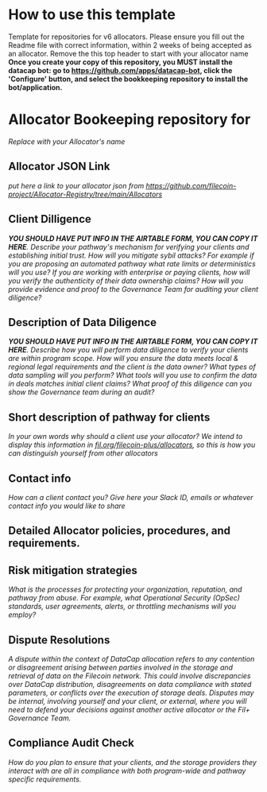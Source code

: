 # How to use this template
Template for repositories for v6 allocators. Please ensure you fill out the Readme file with correct information, within 2 weeks of being accepted as an allocator. Remove the this top header to start with your allocator name
**Once you create your copy of this repository, you MUST install the datacap bot: go to https://github.com/apps/datacap-bot, click the 'Configure' button, and select the bookkeeping repository to install the bot/application.**

# Allocator Bookeeping repository for <Allocator Name>
_Replace <Allocator Name> with your Allocator's name_

## Allocator JSON Link
_put here a link to your allocator json from https://github.com/filecoin-project/Allocator-Registry/tree/main/Allocators_

## Client Dilligence
_**YOU SHOULD HAVE PUT INFO IN THE AIRTABLE FORM, YOU CAN COPY IT HERE**. Describe your pathway's mechanism for verifying your clients and establishing initial trust. How will you mitigate sybil attacks? For example if you are proposing an automated pathway what rate limits or deterministics will you use? If you are working with enterprise or paying clients, how will you verify the authenticity of their data ownership claims? How will you provide evidence and proof to the Governance Team for auditing your client diligence?_

## Description of Data Diligence
_**YOU SHOULD HAVE PUT INFO IN THE AIRTABLE FORM, YOU CAN COPY IT HERE**. Describe how you will perform data diligence to verify your clients are within program scope. How will you ensure the data meets local & regional legal requirements and the client is the data owner? What types of data sampling will you perform? What tools will you use to confirm the data in deals matches initial client claims? What proof of this diligence can you show the Governance team during an audit?_

## Short description of pathway for clients
_In your own words why should a client use your allocator? We intend to display this information in [fil.org/filecoin-plus/allocators](https://fil.org/filecoin-plus/allocators), so this is how you can distinguish yourself from other allocators_

## Contact info
_How can a client contact you? Give here your Slack ID, emails or whatever contact info you would like to share_

## Detailed Allocator policies, procedures, and requirements.

## Risk mitigation strategies 
_What is the processes for protecting your organization, reputation, and pathway from abuse. For example, what Operational Security (OpSec) standards, user agreements, alerts, or throttling mechanisms will you employ?_ 

## Dispute Resolutions 
_A dispute within the context of DataCap allocation refers to any contention or disagreement arising between parties involved in the storage and retrieval of data on the Filecoin network. This could involve discrepancies over DataCap distribution, disagreements on data compliance with stated parameters, or conflicts over the execution of storage deals. Disputes may be internal, involving yourself and your client, or external, where you will need to defend your decisions against another active allocator or the Fil+ Governance Team._

## Compliance Audit Check
_How do you plan to ensure that your clients, and the storage providers they interact with are all in compliance with both program-wide and pathway specific requirements._
